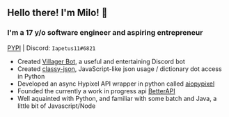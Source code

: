 ## Hello there<!-- general kenobi -->! I'm Milo! :wave:
### I'm a 17 y/o software engineer and aspiring entrepreneur
[PYPI](https://pypi.org/user/Iapetus11/) | Discord: `Iapetus11#6821`

* Created [Villager Bot](https://github.com/Villager-Dev/Villager-Bot), a useful and entertaining Discord bot
* Created [classy-json](https://github.com/Iapetus-11/classy-json), JavaScript-like json usage / dictionary dot access in Python
* Developed an async Hypixel API wrapper in python called [aiopypixel](https://github.com/Villager-Dev/aiopypixel)
* Founded the currently a work in progress api [BetterAPI](https://github.com/Iapetus-11/Better-API)
* Well aquainted with Python, and familiar with some batch and Java, a little bit of Javascript/Node

<!--
### What languages do I know?
* Well acquainted with Python
* Some Java
* Some batch
* Currently learning JavaScript (Node.js specifically)
-->
